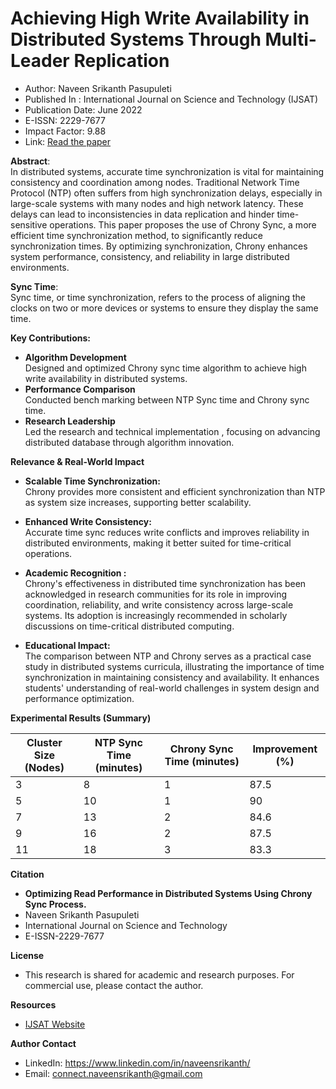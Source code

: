 # Achieving High Write Availability in Distributed Systems Through Multi-Leader Replication
* Author: Naveen Srikanth Pasupuleti
* Published In : International Journal on Science and Technology (IJSAT)
* Publication Date: June 2022
* E-ISSN: 2229-7677
* Impact Factor: 9.88
* Link: [Read the paper](https://www.ijsat.org/research-paper.php?id=5841)

**Abstract**:\
In distributed systems, accurate time synchronization is vital for maintaining consistency and coordination among nodes. Traditional Network Time Protocol (NTP) often suffers from high synchronization delays, especially in large-scale systems with many nodes and high network latency. These delays can lead to inconsistencies in data replication and hinder time-sensitive operations. This paper proposes the use of Chrony Sync, a more efficient time synchronization method, to significantly reduce synchronization times. By optimizing synchronization, Chrony enhances system performance, consistency, and reliability in large distributed environments.

**Sync Time**:\
Sync time, or time synchronization, refers to the process of aligning the clocks on two or more devices or systems to ensure they display the same time.

**Key Contributions:** 
* **Algorithm Development** \
  Designed and optimized Chrony sync time algorithm to achieve high write availability in distributed systems.
* **Performance Comparison** \
  Conducted bench marking between NTP Sync time and Chrony sync time.
* **Research Leadership** \
  Led the research and technical implementation , focusing on advancing distributed database through algorithm innovation.

**Relevance & Real-World Impact**
* **Scalable Time Synchronization:**\
Chrony provides more consistent and efficient synchronization than NTP as system size increases, supporting better scalability.

* **Enhanced Write Consistency:**\
Accurate time sync reduces write conflicts and improves reliability in distributed environments, making it better suited for time-critical operations.

* **Academic Recognition :** \
    Chrony's effectiveness in distributed time synchronization has been acknowledged in research communities for its role in improving coordination, reliability, and write consistency across large-scale systems. Its adoption is increasingly recommended in scholarly discussions on time-critical distributed computing.

* **Educational Impact:** \
    The comparison between NTP and Chrony serves as a practical case study in distributed systems curricula, illustrating the importance of time synchronization in maintaining consistency and availability. It enhances students' understanding of real-world challenges in system design and performance optimization.

**Experimental Results (Summary)**


| Cluster Size (Nodes) | NTP Sync Time (minutes) | Chrony Sync Time (minutes) | Improvement (%) |
| ---------------------| ----------------------- | -------------------------- | ----------------|
| 3                    | 8                       | 1                          | 87.5            |
| 5                    | 10                      | 1                          | 90              |
| 7                    | 13                      | 2                          | 84.6            |
| 9                    | 16                      | 2                          | 87.5            |
| 11                   | 18                      | 3                          | 83.3            |

**Citation**
* **Optimizing Read Performance in Distributed Systems Using Chrony Sync Process.**
*   Naveen Srikanth Pasupuleti
*   International Journal on Science and Technology
*   E-ISSN-2229-7677

**License**
* This research is shared for academic and research purposes. For commercial use, please contact the author.

**Resources**
* [IJSAT Website](https://www.ijsat.org/)

**Author Contact** 
  * LinkedIn: https://www.linkedin.com/in/naveensrikanth/
  * Email: connect.naveensrikanth@gmail.com
